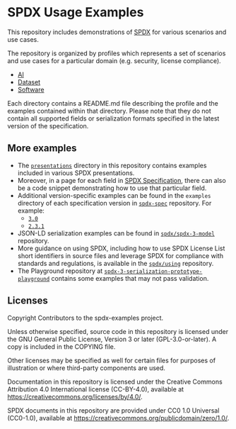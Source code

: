 # SPDX Usage Examples

This repository includes demonstrations of [SPDX](https://spdx.dev) for various
scenarios and use cases.

The repository is organized by profiles which represents a set of scenarios and
use cases for a particular domain (e.g. security, license compliance).

- [AI](./ai/)
- [Dataset](./dataset/)
- [Software](./software/)

Each directory contains a README.md file describing the profile and the
examples contained within that directory.
Please note that they do not contain all supported fields or serialization
formats specified in the latest version of the specification.

## More examples

- The [`presentations`](./presentations/) directory in this repository
  contains examples included in various SPDX presentations.
- Moreover, in a page for each field in
  [SPDX Specification](https://spdx.github.io/spdx-spec/), there can also
  be a code snippet demonstrating how to use that particular field.
- Additional version-specific examples can be found in the `examples` directory
  of each specification version in [`spdx-spec`](https://github.com/spdx/spdx-spec/) repository.
  For example:
  - [`3.0`](https://github.com/spdx/spdx-spec/tree/support/3.0/examples)
  - [`2.3.1`](https://github.com/spdx/spdx-spec/tree/support/2.3.1/examples)
- JSON-LD serialization examples can be found in
  [`spdx/spdx-3-model`](https://github.com/spdx/spdx-3-model/blob/main/serialization/jsonld/examples.md)
  repository.
- More guidance on using SPDX, including how to use SPDX License List short
  identifiers in source files and leverage SPDX for compliance with standards
  and regulations, is available in the [`spdx/using`](https://github.com/spdx/using/)
  repository.
- The Playground repository at [`spdx-3-serialization-prototype-playground`](https://github.com/spdx/spdx-3-serialization-prototype-playground)
  contains some examples that may not pass validation.

## Licenses

Copyright Contributors to the spdx-examples project.

Unless otherwise specified, source code in this repository is licensed under
the GNU General Public License, Version 3 or later (GPL-3.0-or-later).
A copy is included in the COPYING file.

Other licenses may be specified as well for certain files for purposes of
illustration or where third-party components are used.

Documentation in this repository is licensed under the Creative Commons
Attribution 4.0 International license (CC-BY-4.0), available at
<https://creativecommons.org/licenses/by/4.0/>.

SPDX documents in this repository are provided under CC0 1.0 Universal
(CC0-1.0), available at
<https://creativecommons.org/publicdomain/zero/1.0/>.
